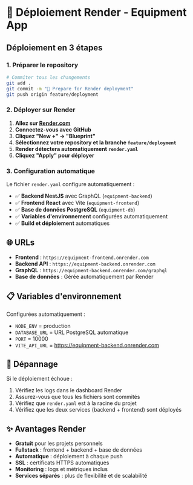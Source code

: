 # 🚀 Déploiement Render - Equipment App

## Déploiement en 3 étapes

### 1. Préparer le repository
```bash
# Commiter tous les changements
git add .
git commit -m "🚀 Prepare for Render deployment"
git push origin feature/deployment
```

### 2. Déployer sur Render

1. **Allez sur [Render.com](https://render.com)**
2. **Connectez-vous avec GitHub**
3. **Cliquez "New +" → "Blueprint"**
4. **Sélectionnez votre repository et la branche `feature/deployment`**
5. **Render détectera automatiquement `render.yaml`**
6. **Cliquez "Apply" pour déployer**

### 3. Configuration automatique

Le fichier `render.yaml` configure automatiquement :
- ✅ **Backend NestJS** avec GraphQL (`equipment-backend`)
- ✅ **Frontend React** avec Vite (`equipment-frontend`)
- ✅ **Base de données PostgreSQL** (`equipment-db`)
- ✅ **Variables d'environnement** configurées automatiquement
- ✅ **Build et déploiement** automatiques

## 🌐 URLs

- **Frontend** : `https://equipment-frontend.onrender.com`
- **Backend API** : `https://equipment-backend.onrender.com`
- **GraphQL** : `https://equipment-backend.onrender.com/graphql`
- **Base de données** : Gérée automatiquement par Render

## 📋 Variables d'environnement

Configurées automatiquement :
- `NODE_ENV` = production
- `DATABASE_URL` = URL PostgreSQL automatique
- `PORT` = 10000
- `VITE_API_URL` = https://equipment-backend.onrender.com

## 🔧 Dépannage

Si le déploiement échoue :
1. Vérifiez les logs dans le dashboard Render
2. Assurez-vous que tous les fichiers sont commités
3. Vérifiez que `render.yaml` est à la racine du projet
4. Vérifiez que les deux services (backend + frontend) sont déployés

## ✨ Avantages Render

- **Gratuit** pour les projets personnels
- **Fullstack** : frontend + backend + base de données
- **Automatique** : déploiement à chaque push
- **SSL** : certificats HTTPS automatiques
- **Monitoring** : logs et métriques inclus
- **Services séparés** : plus de flexibilité et de scalabilité 